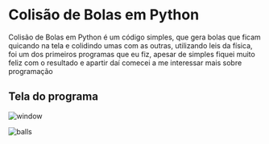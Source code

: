 # Colisão de Bolas em Python

Colisão de Bolas em Python é um código simples, que gera bolas que ficam quicando na tela e colidindo umas com as outras, utilizando leis da física, foi um dos primeiros programas que eu fiz, apesar de simples fiquei muito feliz com o resultado e apartir daí comecei a me interessar mais sobre programação

## Tela do programa

![window](https://user-images.githubusercontent.com/30506992/172245354-da1639ab-14aa-40ba-8a4c-bdaa5515215b.png)

![balls](https://user-images.githubusercontent.com/30506992/172246258-c672f40f-f33d-4c78-a817-d9f90cf5da21.gif)
